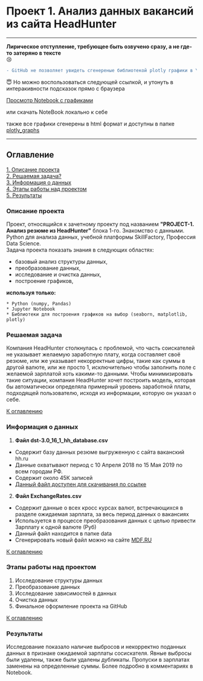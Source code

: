 # Проект 1. Анализ данных вакансий из сайта HeadHunter


***
<b>Лирическое отступление, требующее быть озвучено сразу, а не где-то затеряно в тексте</b><br>
:cry:
```diff
- GitHub не позволяет увидеть сгенереные библиотекой plotly графики в Yupiter Notebook
```
:innocent: Но можно воспользоваться следующей ссылкой,  и утонуть в интеракивности подсказок прямо с браузера

[Просмотр Notebook с графиками](https://nbviewer.org/github/AndrewVolkova/project-1/blob/9ddc928b48fbc34c523b954dae69458c6b2e3697/Project-1.%20Andrew_Volkov.ipynb)

или скачать NoteBook локально к себе

также все графики сгенерены в html формат и доступны в папке [plotly_graphs](plotly_graphs)
***

## Оглавление  
[1. Описание проекта](https://github.com/AndrewVolkova/project-1/blob/master/README.md#Описание-проекта)  
[2. Решаемая задача?](https://github.com/AndrewVolkova/project-1/blob/master/README.md#Решаемая-задача)  
[3. Информация о данных](https://github.com/AndrewVolkova/project-1/blob/master/README.md#Информация-о-данных)  
[4. Этапы работы над проектом](https://github.com/AndrewVolkova/project-1/blob/master/README.md#Этапы-работы-над-проектом)  
[5. Результаты](https://github.com/AndrewVolkova/project-1/blob/master/README.md#Результаты)    


### Описание проекта

Проект, относящийся к зачетному проекту под названием <b>"PROJECT-1. Анализ резюме из HeadHunter"</b> блока 1-го. Знакомство с данными. Python для анализа данных,
учебной платформы SkillFactory, Профессия Data Science.<br>
Задача проекта показать знания в следующих областях:
  * базовый анализ структуры данных,
  * преобразование данных,
  * исследование и очистка данных,
  * построение графиков,
  
  <b>используя только:</b>

    * Python (numpy, Pandas)
    * Jupyter Notebook
    * Библиотеки для построения графиков на выбор (seaborn, matplotlib, plotly)

 ### Решаемая задача

Компания HeadHunter столкнулась с проблемой, что часть соискателей не указывает желаемую заработную плату, 
когда составляет своё резюме, или же указывает некорректные цифры, такие как суммы в другой валюте, или же просто 1, 
исключительно чтобы заполнить поле с желаемой зарплатой хоть какими-то данными.
Чтобы минимизировать такие ситуации, компания HeadHunter хочет построить модель, которая бы автоматически определяла 
примерный уровень заработной платы, подходящей пользователю, исходя из информации, которую он указал о себе.

[К оглавлению](#оглавление)

### Информация о данных

1. <b>Файл dst-3.0_16_1_hh_database.csv</b>
* Содержит базу данных резюме выгруженную с сайта ваканский hh.ru 
* Данные охватывают период с 10 Апреля 2018 по 15 Мая 2019 по всем городам РФ.<br>
* Содержит около 45К записей
* [Данный файл доступен для скачивания по ссылке](https://drive.google.com/file/d/1MlY1ibOSJj2YLUXrhP8Pqqz6JvBYq0sw/view?usp=share_link)

2. <b>Файл ExchangeRates.csv</b>
* Содержит данные о всех кросс курсах валют, встречающихся в разделе ожидаемая зарплата, за весь период данных о вакансиях
* Используется в процессе преобразования данных с целью привести Зарплату к одной валюте (Руб)
* Данный файл находится в папке data
* Сгенерировать новый файл можно на сайте  [MDF.RU](https://mfd.ru)

[К оглавлению](#оглавление)

### Этапы работы над проектом

1. Исследование структуры данных
2. Преобразование данных
3. Исследование зависимостей в данных
4. Очистка данных
5. Финальное оформление проекта на GitHub

[К оглавлению](#оглавление)

### Результаты
Исследование показало наличие выбросов и некорректно поданных данных в признаке ожидаемой зарплаты сосискателя.
Явные выбросы были удалены, также были удалены дубликаты.
Пропуски в зарплатах заменены на определенные суммы.
Более подробно в комментариях в Notebook.
